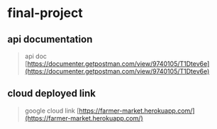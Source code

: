 # final-project

## api documentation

> api doc [https://documenter.getpostman.com/view/9740105/T1Dtev6e](https://documenter.getpostman.com/view/9740105/T1Dtev6e)

## cloud deployed link

> google cloud link [https://farmer-market.herokuapp.com/](https://farmer-market.herokuapp.com/)
